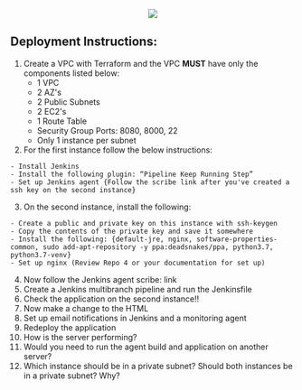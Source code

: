 <p align="center">
<img src="https://github.com/kura-labs-org/kuralabs_deployment_1/blob/main/Kuralogo.png">
</p>

## Deployment Instructions:
1. Create a VPC with Terraform and the VPC **MUST** have only the components listed below:
    - 1 VPC
    - 2 AZ's
    - 2 Public Subnets
    - 2 EC2's
    - 1 Route Table
    - Security Group Ports: 8080, 8000, 22
    - Only 1 instance per subnet    
2. For the first instance follow the below instructions:
```
- Install Jenkins
- Install the following plugin: “Pipeline Keep Running Step”
- Set up Jenkins agent {Follow the scribe link after you've created a ssh key on the second instance}
```
3. On the second instance, install the following:
```
- Create a public and private key on this instance with ssh-keygen
- Copy the contents of the private key and save it somewhere
- Install the following: {default-jre, nginx, software-properties-common, sudo add-apt-repository -y ppa:deadsnakes/ppa, python3.7, python3.7-venv}
- Set up nginx (Review Repo 4 or your documentation for set up)
```
4. Now follow the Jenkins agent scribe: link
5. Create a Jenkins multibranch pipeline and run the Jenkinsfile 
6. Check the application on the second instance!!
7. Now make a change to the HTML
8. Set up email notifications in Jenkins and a monitoring agent
9. Redeploy the application 
10. How is the server performing?
11. Would you need to run the agent build and application on another server?
12. Which instance should be in a private subnet? Should both instances be in a private subnet? Why?

